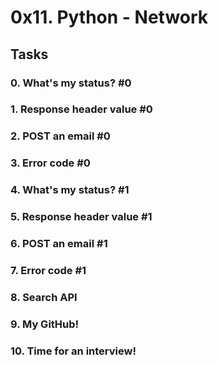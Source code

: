 # 0x11. Python - Network

## Tasks

### 0. What's my status? #0

### 1. Response header value #0

### 2. POST an email #0

### 3. Error code #0

### 4. What's my status? #1

### 5. Response header value #1

### 6. POST an email #1

### 7. Error code #1

### 8. Search API

### 9. My GitHub!

### 10. Time for an interview!
